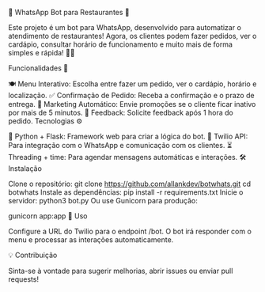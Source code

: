 🍔 WhatsApp Bot para Restaurantes 🍔

Este projeto é um bot para WhatsApp, desenvolvido para automatizar o atendimento de restaurantes! Agora, os clientes podem fazer pedidos, ver o cardápio, consultar horário de funcionamento e muito mais de forma simples e rápida! 💬✨

Funcionalidades 🚀

🍽️ Menu Interativo: Escolha entre fazer um pedido, ver o cardápio, horário e localização.
✅ Confirmação de Pedido: Receba a confirmação e o prazo de entrega.
💌 Marketing Automático: Envie promoções se o cliente ficar inativo por mais de 5 minutos.
📝 Feedback: Solicite feedback após 1 hora do pedido.
Tecnologias ⚙️

🐍 Python + Flask: Framework web para criar a lógica do bot.
📱 Twilio API: Para integração com o WhatsApp e comunicação com os clientes.
⏳ Threading + time: Para agendar mensagens automáticas e interações.
🛠️ Instalação

Clone o repositório:
git clone https://github.com/allankdev/botwhats.git
cd botwhats
Instale as dependências:
pip install -r requirements.txt
Inicie o servidor:
python3 bot.py
Ou use Gunicorn para produção:

gunicorn app:app
💬 Uso

Configure a URL do Twilio para o endpoint /bot. O bot irá responder com o menu e processar as interações automaticamente.

💡 Contribuição

Sinta-se à vontade para sugerir melhorias, abrir issues ou enviar pull requests!
